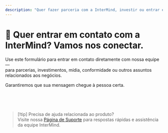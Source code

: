 ```yaml
---
description: "Quer fazer parceria com a InterMind, investir ou entrar em contato com nossa equipe executiva? Use este formulário para consultas comerciais, solicitações de mídia ou questões legais."
---
```


# 🤝 Quer entrar em contato com a InterMind? Vamos nos conectar.

Use este formulário para entrar em contato diretamente com nossa equipe —  
para parcerias, investimentos, mídia, conformidade ou outros assuntos relacionados aos negócios.

Garantiremos que sua mensagem chegue à pessoa certa.

<br>

<ContactFormModalNav  
  formStyle="margin: 1rem auto;"  
  categoryLabel="Qual é o motivo do seu contato?"  
  categoryPlaceholderText="Escolha seu tópico..."  
  messageLabel="Mensagem (opcional)"  
  messagePlaceholderText="Compartilhe qualquer contexto relevante, cronogramas ou informações que gostaria que considerássemos."  
  buttonText="Enviar sua mensagem"  
  :services="[
    'Quero explorar uma parceria',
    'Estou interessado em investir',
    'Tenho uma consulta de mídia ou RP',
    'Tenho uma questão legal ou de conformidade',
    'Quero reportar abuso ou má conduta',
    'Algo mais'
  ]"
/>

<br>

> [!tip] Precisa de ajuda relacionada ao produto?  
> Visite nossa [Página de Suporte](../help) para respostas rápidas e assistência da equipe InterMind.